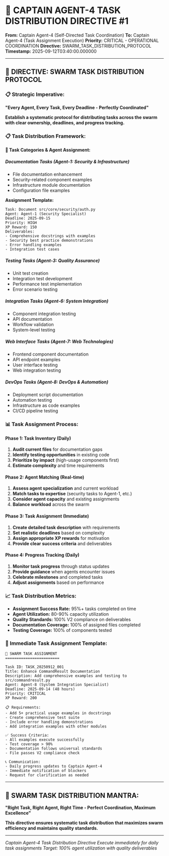 # 🚨 CAPTAIN AGENT-4 TASK DISTRIBUTION DIRECTIVE #1

**From:** Captain Agent-4 (Self-Directed Task Coordination)
**To:** Captain Agent-4 (Task Assignment Execution)
**Priority:** CRITICAL - OPERATIONAL COORDINATION
**Directive:** SWARM_TASK_DISTRIBUTION_PROTOCOL
**Timestamp:** 2025-09-12T03:40:00.000000

---

## 🎯 **DIRECTIVE: SWARM TASK DISTRIBUTION PROTOCOL**

### **📋 Strategic Imperative:**
**"Every Agent, Every Task, Every Deadline - Perfectly Coordinated"**

**Establish a systematic protocol for distributing tasks across the swarm with clear ownership, deadlines, and progress tracking.**

### **📋 Task Distribution Framework:**

#### **🎯 Task Categories & Agent Assignment:**

##### **Documentation Tasks (Agent-1: Security & Infrastructure)**
- File documentation enhancement
- Security-related component examples
- Infrastructure module documentation
- Configuration file examples

**Assignment Template:**
```
Task: Document src/core/security/auth.py
Agent: Agent-1 (Security Specialist)
Deadline: 2025-09-15
Priority: HIGH
XP Reward: 150
Deliverables:
- Comprehensive docstrings with examples
- Security best practice demonstrations
- Error handling examples
- Integration test cases
```

##### **Testing Tasks (Agent-3: Quality Assurance)**
- Unit test creation
- Integration test development
- Performance test implementation
- Error scenario testing

##### **Integration Tasks (Agent-6: System Integration)**
- Component integration testing
- API documentation
- Workflow validation
- System-level testing

##### **Web Interface Tasks (Agent-7: Web Technologies)**
- Frontend component documentation
- API endpoint examples
- User interface testing
- Web integration testing

##### **DevOps Tasks (Agent-8: DevOps & Automation)**
- Deployment script documentation
- Automation testing
- Infrastructure as code examples
- CI/CD pipeline testing

### **📊 Task Assignment Process:**

#### **Phase 1: Task Inventory (Daily)**
1. **Audit current files** for documentation gaps
2. **Identify testing opportunities** in existing code
3. **Prioritize by impact** (high-usage components first)
4. **Estimate complexity** and time requirements

#### **Phase 2: Agent Matching (Real-time)**
1. **Assess agent specialization** and current workload
2. **Match tasks to expertise** (security tasks to Agent-1, etc.)
3. **Consider agent capacity** and existing assignments
4. **Balance workload** across the swarm

#### **Phase 3: Task Assignment (Immediate)**
1. **Create detailed task description** with requirements
2. **Set realistic deadlines** based on complexity
3. **Assign appropriate XP rewards** for motivation
4. **Provide clear success criteria** and deliverables

#### **Phase 4: Progress Tracking (Daily)**
1. **Monitor task progress** through status updates
2. **Provide guidance** when agents encounter issues
3. **Celebrate milestones** and completed tasks
4. **Adjust assignments** based on performance

### **📈 Task Distribution Metrics:**
- **Assignment Success Rate:** 95%+ tasks completed on time
- **Agent Utilization:** 80-90% capacity utilization
- **Quality Standards:** 100% V2 compliance on deliverables
- **Documentation Coverage:** 100% of assigned files completed
- **Testing Coverage:** 100% of components tested

### **🎯 Immediate Task Assignment Template:**

```
🎯 SWARM TASK ASSIGNMENT
========================

Task ID: TASK_20250912_001
Title: Enhance CommandResult Documentation
Description: Add comprehensive examples and testing to src/commandresult.py
Agent: Agent-8 (System Integration Specialist)
Deadline: 2025-09-14 (48 hours)
Priority: CRITICAL
XP Reward: 200

📋 Requirements:
- Add 5+ practical usage examples in docstrings
- Create comprehensive test suite
- Include error handling demonstrations
- Add integration examples with other modules

✅ Success Criteria:
- All examples execute successfully
- Test coverage > 90%
- Documentation follows universal standards
- File passes V2 compliance check

📞 Communication:
- Daily progress updates to Captain Agent-4
- Immediate notification of blockers
- Request for clarification as needed
```

---

## 🐝 **SWARM TASK DISTRIBUTION MANTRA:**
**"Right Task, Right Agent, Right Time - Perfect Coordination, Maximum Excellence"**

**This directive ensures systematic task distribution that maximizes swarm efficiency and maintains quality standards.**

---

*Captain Agent-4 Task Distribution Directive*
*Execute immediately for daily task assignments*
*Target: 100% agent utilization with quality deliverables*
